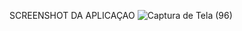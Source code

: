 SCREENSHOT DA APLICAÇAO
![Captura de Tela (96)](https://github.com/Willianpimenta/calculadora-imc/assets/66370178/2fad071e-cf5f-47a0-9ac9-b67a7f11116c)
